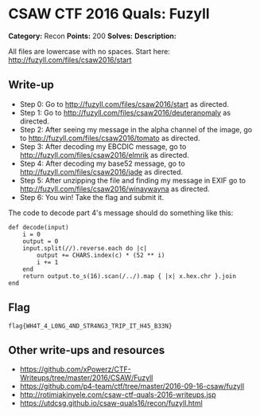 # CSAW CTF 2016 Quals: Fuzyll

**Category:** Recon
**Points:** 200
**Solves:**
**Description:**

All files are lowercase with no spaces. Start here: http://fuzyll.com/files/csaw2016/start

## Write-up
* Step 0: Go to http://fuzyll.com/files/csaw2016/start as directed.
* Step 1: Go to http://fuzyll.com/files/csaw2016/deuteranomaly as directed.
* Step 2: After seeing my message in the alpha channel of the image, go to http://fuzyll.com/files/csaw2016/tomato as directed.
* Step 3: After decoding my EBCDIC message, go to http://fuzyll.com/files/csaw2016/elmrik as directed.
* Step 4: After decoding my base52 message, go to http://fuzyll.com/files/csaw2016/jade as directed.
* Step 5: After unzipping the file and finding my message in EXIF go to http://fuzyll.com/files/csaw2016/winaywayna as directed.
* Step 6: You win! Take the flag and submit it.

The code to decode part 4's message should do something like this:

```
def decode(input)
    i = 0
    output = 0
    input.split(//).reverse.each do |c|
        output += CHARS.index(c) * (52 ** i)
        i += 1
    end
    return output.to_s(16).scan(/../).map { |x| x.hex.chr }.join
end
```

## Flag
`flag{WH4T_4_L0NG_4ND_STR4NG3_TRIP_IT_H45_B33N}`

## Other write-ups and resources

* https://github.com/xPowerz/CTF-Writeups/tree/master/2016/CSAW/Fuzyll
* https://github.com/p4-team/ctf/tree/master/2016-09-16-csaw/fuzyll
* http://rotimiakinyele.com/csaw-ctf-quals-2016-writeups.jsp
* https://utdcsg.github.io/csaw-quals16/recon/fuzyll.html
